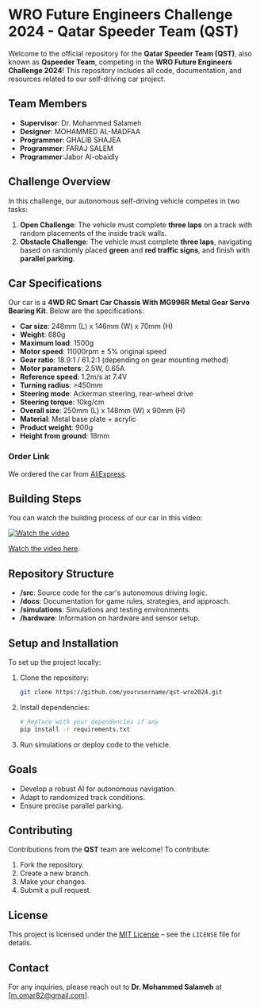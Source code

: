 # WRO Future Engineers Challenge 2024 - Qatar Speeder Team (QST)

Welcome to the official repository for the **Qatar Speeder Team (QST)**, also known as **Qspeeder Team**, competing in the **WRO Future Engineers Challenge 2024**! This repository includes all code, documentation, and resources related to our self-driving car project.

## Team Members
- **Supervisor**: Dr. Mohammed Salameh
- **Designer**: MOHAMMED AL-MADFAA
- **Programmer**: GHALIB SHAJEA
- **Programmer**: FARAJ SALEM
- **Programmer**:Jabor Al-obaidly


## Challenge Overview
In this challenge, our autonomous self-driving vehicle competes in two tasks:

1. **Open Challenge**: The vehicle must complete **three laps** on a track with random placements of the inside track walls.
2. **Obstacle Challenge**: The vehicle must complete **three laps**, navigating based on randomly placed **green** and **red traffic signs**, and finish with **parallel parking**.

## Car Specifications
Our car is a **4WD RC Smart Car Chassis With MG996R Metal Gear Servo Bearing Kit**. Below are the specifications:

- **Car size**: 248mm (L) x 146mm (W) x 70mm (H)
- **Weight**: 680g
- **Maximum load**: 1500g
- **Motor speed**: 11000rpm ± 5% original speed
- **Gear ratio**: 18.9:1 / 61.2:1 (depending on gear mounting method)
- **Motor parameters**: 2.5W, 0.65A
- **Reference speed**: 1.2m/s at 7.4V
- **Turning radius**: >450mm
- **Steering mode**: Ackerman steering, rear-wheel drive
- **Steering torque**: 10kg/cm
- **Overall size**: 250mm (L) x 148mm (W) x 90mm (H)
- **Material**: Metal base plate + acrylic
- **Product weight**: 900g
- **Height from ground**: 18mm

### Order Link
We ordered the car from [AliExpress](https://www.aliexpress.com/item/32859666766.html?spm=a2g0o.productlist.main.27.39076c69UVcshN&algo_pvid=dce77b20-d8b2-41ae-a3a9-be5041f30d91&algo_exp_id=dce77b20-d8b2-41ae-a3a9-be5041f30d91-13&pdp_npi=4%40dis%21QAR%21155.51%21147.74%21%21%2141.21%2139.15%21%4021410f5a17260843242874151eb87d%2165344686276%21sea%21QA%21230620673%21X&curPageLogUid=BhqL5u56h21V&utparam-url=scene%3Asearch%7Cquery_from%3A).

## Building Steps
You can watch the building process of our car in this video:

[![Watch the video](https://img.youtube.com/vi/7046VVIshmE/0.jpg)](https://youtu.be/7046VVIshmE)

[Watch the video here](https://youtu.be/7046VVIshmE).

## Repository Structure
- **/src**: Source code for the car's autonomous driving logic.
- **/docs**: Documentation for game rules, strategies, and approach.
- **/simulations**: Simulations and testing environments.
- **/hardware**: Information on hardware and sensor setup.

## Setup and Installation
To set up the project locally:
1. Clone the repository:
    ```bash
    git clone https://github.com/yourusername/qst-wro2024.git
    ```
2. Install dependencies:
    ```bash
    # Replace with your dependencies if any
    pip install -r requirements.txt
    ```
3. Run simulations or deploy code to the vehicle.

## Goals
- Develop a robust AI for autonomous navigation.
- Adapt to randomized track conditions.
- Ensure precise parallel parking.

## Contributing
Contributions from the **QST** team are welcome! To contribute:
1. Fork the repository.
2. Create a new branch.
3. Make your changes.
4. Submit a pull request.

## License
This project is licensed under the [MIT License](LICENSE) – see the `LICENSE` file for details.

## Contact
For any inquiries, please reach out to **Dr. Mohammed Salameh** at [m.omar82@gmail.com].
